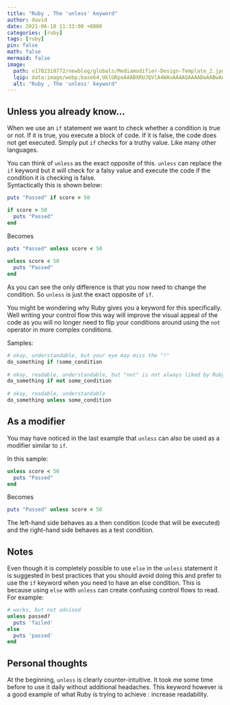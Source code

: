```yaml
---
title: "Ruby , The 'unless' keyword"
author: david
date: 2021-06-18 11:33:00 +0800
categories: [ruby]
tags: [ruby]
pin: false
math: false
mermaid: false
image:
  path: v1702310772/newblog/globals/Mediamodifier-Design-Template_2.jpg
  lqip: data:image/webp;base64,UklGRpoAAABXRUJQVlA4WAoAAAAQAAAADwAABwAAQUxQSDIAAAARL0AmbZurmr57yyIiqE8oiG0bejIYEQTgqiDA9vqnsUSI6H+oAERp2HZ65qP/VIAWAFZQOCBCAAAA8AEAnQEqEAAIAAVAfCWkAALp8sF8rgRgAP7o9FDvMCkMde9PK7euH5M1m6VWoDXf2FkP3BqV0ZYbO6NA/VFIAAAA
  alt: "Ruby , The 'unless' keyword"
---
```


## Unless you already know...  
  
When we use an `if` statement we want to check whether a condition is true or not. If it is true, you execute a block of code. If it is false, the code does not get executed. Simply put `if` checks for a truthy value. Like many other languages.  
  
You can think of `unless` as the exact opposite of this. `unless` can replace the `if` keyword but it will check for a falsy value and execute the code if the condition it is checking is false.  
Syntactically this is shown below:  
  
```ruby  
puts "Passed" if score > 50  
```  
```ruby  
if score > 50  
  puts "Passed"  
end  
```  
  
Becomes  
  
```ruby  
puts "Passed" unless score < 50  
  
unless score < 50  
  puts "Passed"  
end  
```  
  
As you can see the only difference is that you now need to change the condition. So `unless` is just the exact opposite of `if`.  
  
You might be wondering why Ruby gives you a keyword for this specifically. Well writing your control flow this way will improve the visual appeal of the code as you will no longer need to flip your conditions around using the `not` operator in more complex conditions.  
  
Samples:  
  
```ruby  
# okay, understandable, but your eye may miss the "!"  
do_something if !some_condition  
  
# okay, readable, understandable, but "not" is not always liked by Ruby developers  
do_something if not some_condition  
  
# okay, readable, understandable  
do_something unless some_condition  
```  
  
## As a modifier  
  
You may have noticed in the last example that `unless` can also be used as a modifier similar to `if`.  
  
In this sample:  
  
```ruby  
unless score < 50  
  puts "Passed"  
end  
```  
  
Becomes  
  
```ruby  
puts "Passed" unless score < 50  
```  
  
The left-hand side behaves as a then condition (code that will be executed) and the right-hand side behaves as a test condition.  
  
## Notes  
  
Even though it is completely possible to use `else` in the `unless` statement it is suggested in best practices that you should avoid doing this and prefer to use the `if` keyword when you need to have an else condition. This is because using `else` with `unless` can create confusing control flows to read. For example:  
  
```ruby  
# works, but not advised  
unless passed?  
  puts 'failed'  
else  
  puts 'passed'  
end  
```  
  
## Personal thoughts  
  
At the beginning, `unless` is clearly counter-intuitive. It took me some time before to use it daily without additional headaches. This keyword however is a good example of what Ruby is trying to achieve : increase readability.